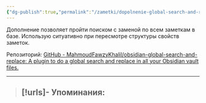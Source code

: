 ```yaml
---
{"dg-publish":true,"permalink":"/zametki/dopolnenie-global-search-and-replace/","created":"2024-07-13 14:45"}
---
```


Дополнение позволяет пройти поиском с заменой по всем заметкам в базе. Использую ситуативно при пересмотре структуры свойств заметок.

Репозиторий: [GitHub - MahmoudFawzyKhalil/obsidian-global-search-and-replace: A plugin to do a global search and replace in all your Obsidian vault files.](https://github.com/MahmoudFawzyKhalil/obsidian-global-search-and-replace)

---
> [!urls]- Упоминания:
> - 